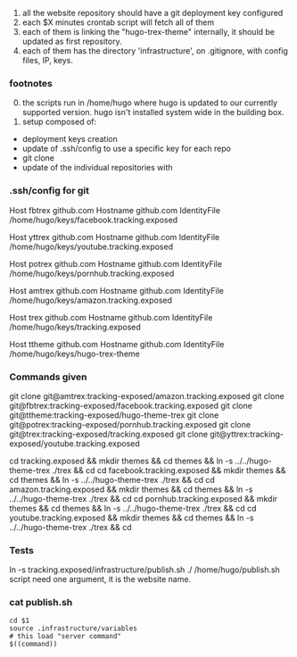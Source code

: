 
1) all the website repository should have a git deployment key configured
2) each $X minutes crontab script will fetch all of them
3) each of them is linking the "hugo-trex-theme" internally, it should be updated as first repository.
4) each of them has the directory 'infrastructure', on .gitignore, with config files, IP, keys.

### footnotes

0) the scripts run in /home/hugo where hugo is updated to our currently supported version. hugo isn't installed system wide in the building box.
1) setup composed of:
  * deployment keys creation
  * update of .ssh/config to use a specific key for each repo
  * git clone
  * update of the individual repositories with

### .ssh/config for git

Host fbtrex github.com
Hostname github.com
IdentityFile /home/hugo/keys/facebook.tracking.exposed

Host yttrex github.com
Hostname github.com
IdentityFile /home/hugo/keys/youtube.tracking.exposed

Host potrex github.com
Hostname github.com
IdentityFile /home/hugo/keys/pornhub.tracking.exposed

Host amtrex github.com
Hostname github.com
IdentityFile /home/hugo/keys/amazon.tracking.exposed

Host trex github.com
Hostname github.com
IdentityFile /home/hugo/keys/tracking.exposed

Host ttheme github.com
Hostname github.com
IdentityFile /home/hugo/keys/hugo-trex-theme

### Commands given

git clone git@amtrex:tracking-exposed/amazon.tracking.exposed
git clone git@fbtrex:tracking-exposed/facebook.tracking.exposed
git clone git@ttheme:tracking-exposed/hugo-theme-trex
git clone git@potrex:tracking-exposed/pornhub.tracking.exposed
git clone git@trex:tracking-exposed/tracking.exposed
git clone git@yttrex:tracking-exposed/youtube.tracking.exposed

cd tracking.exposed          && mkdir themes && cd themes && ln -s ../../hugo-theme-trex ./trex && cd
cd facebook.tracking.exposed && mkdir themes && cd themes && ln -s ../../hugo-theme-trex ./trex && cd
cd amazon.tracking.exposed   && mkdir themes && cd themes && ln -s ../../hugo-theme-trex ./trex && cd
cd pornhub.tracking.exposed  && mkdir themes && cd themes && ln -s ../../hugo-theme-trex ./trex && cd
cd youtube.tracking.exposed  && mkdir themes && cd themes && ln -s ../../hugo-theme-trex ./trex && cd

### Tests

ln -s tracking.exposed/infrastructure/publish.sh ./
/home/hugo/publish.sh script need one argument, it is the website name.

### cat publish.sh

```
cd $1
source .infrastructure/variables
# this load "server command"
$((command))
```
